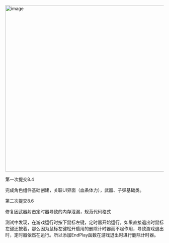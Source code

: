 <img width="1447" height="527" alt="image" src="https://github.com/user-attachments/assets/531c9c31-aee7-4ec8-a445-183f4991cc59" />

第一次提交8.4

完成角色组件基础创建，关联UI界面（血条体力），武器、子弹基础类。

第二次提交8.6

修复因武器射击定时器导致的内存泄漏，规范代码格式

测试中发现，在游戏运行时按下鼠标左键，定时器开始运行，如果直接退出时鼠标左键还按着，那么因为鼠标左键松开启用的删除计时器而不起作用，导致游戏退出时，定时器依然在运行。所以添加EndPlay函数在游戏退出时进行删除计时器。
